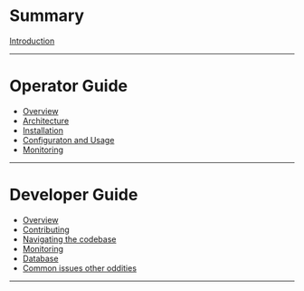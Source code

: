 # Summary

[Introduction](./introduction.md)

---

# Operator Guide

- [Overview](./operator/overview.md)
- [Architecture](./operator/architecture.md)
- [Installation](./operator/installation.md)
- [Configuraton and Usage](./operator/configuration.md)
- [Monitoring](./operator/monitoring.md)

---

# Developer Guide

- [Overview](./developer/overview.md)
- [Contributing](./developer/contributing.md)
- [Navigating the codebase](./developer/codebase.md)
- [Monitoring](./developer/monitoring.md)
- [Database]()
- [Common issues other oddities]()

---
